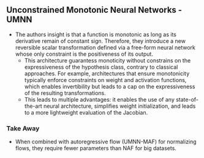 ## Unconstrained Monotonic Neural Networks - UMNN

- The authors insight is that a function is monotonic as long as its derivative remain of constant sign. Therefore, they introduce a new reversible scalar transformation defined via a free-form neural network whose only constraint is the positiveness of its output. 
	- This architecture guarantess monoticity without constrains on the expressiveness of the hypothesis class, contrary to classical approaches. For example, architectures that ensure monotonicity typically enforce constraints on weight and activation functions, which enables invertibility but leads to a cap on the expressiveness of the resulting transformations.
	- This leads to multiple advantages: it enables the use of any state-of-the-art neural architecture, simplifies weight initialization, and leads to a more lightweight evaluation of the Jacobian.

### Take Away
- When combined with autoregressive flow (UMNN-MAF) for normalizing flows, they require fewer parameters than NAF for big datasets.
